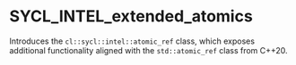 # SYCL_INTEL_extended_atomics

Introduces the `cl::sycl::intel::atomic_ref` class, which exposes additional functionality aligned with the `std::atomic_ref` class from C++20.
